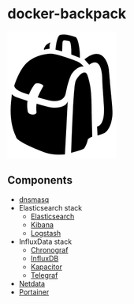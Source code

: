 # docker-backpack

![Backpack](assets/backpack_2551.png)

## Components

- [dnsmasq](dnsmasq)
- Elasticsearch stack
    - [Elasticsearch](elasticsearch/elasticsearch)
    - [Kibana](elasticsearch/kibana)
    - [Logstash](elasticsearch/logstash)
- InfluxData stack
    - [Chronograf](influxdata/chronograf)
    - [InfluxDB](influxdata/influxdb)
    - [Kapacitor](influxdata/kapacitor)
    - [Telegraf](influxdata/telegraf)
- [Netdata](netdata)
- [Portainer](portainer)
